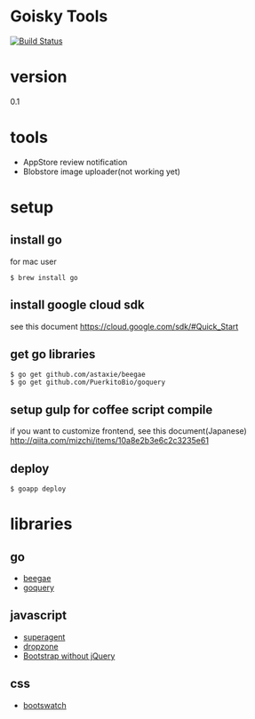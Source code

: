 Goisky Tools
==========

[![Build Status](https://travis-ci.org/yosukesuzuki/goisky-tools.svg?branch=master)](https://travis-ci.org/yosukesuzuki/goisky-tools)

# version
0.1

# tools
- AppStore review notification
- Blobstore image uploader(not working yet)


# setup
## install go
for mac user

```
$ brew install go
```
## install google cloud sdk
see this document
https://cloud.google.com/sdk/#Quick_Start

## get go libraries
```
$ go get github.com/astaxie/beegae
$ go get github.com/PuerkitoBio/goquery
```

## setup gulp for coffee script compile
if you want to customize frontend, see this document(Japanese)
http://qiita.com/mizchi/items/10a8e2b3e6c2c3235e61

## deploy
```
$ goapp deploy
```

# libraries
## go
- [beegae](https://github.com/astaxie/beegae)
- [goquery](https://github.com/PuerkitoBio/goquery)

## javascript
- [superagent](https://github.com/visionmedia/superagent)
- [dropzone](http://www.dropzonejs.com/)
- [Bootstrap without jQuery](https://github.com/tagawa/bootstrap-without-jquery)

## css
- [bootswatch](http://bootswatch.com/)
